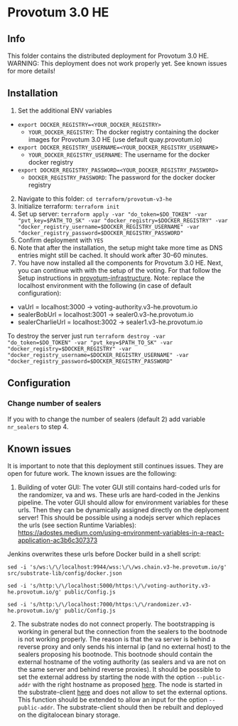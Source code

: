 # Provotum 3.0 HE

## Info

This folder contains the distributed deployment for Provotum 3.0 HE.
WARNING: This deployment does not work properly yet. See known issues for more details!

## Installation

1. Set the additional ENV variables

  - `export DOCKER_REGISTRY=<YOUR_DOCKER_REGISTRY>`
    - `YOUR_DOCKER_REGISTRY`: The docker registry containing the docker images for Provotum 3.0 HE (use default quay.provotum.io)
  - `export DOCKER_REGISTRY_USERNAME=<YOUR_DOCKER_REGISTRY_USERNAME>`
    - `YOUR_DOCKER_REGISTRY_USERNAME`: The username for the docker docker registry
  - `export DOCKER_REGISTRY_PASSWORD=<YOUR_DOCKER_REGISTRY_PASSWORD>`
    - `DOCKER_REGISTRY_PASSWORD`: The password for the docker docker registry

2. Navigate to this folder: `cd terraform/provotum-v3-he`
3. Initialize terraform: `terraform init`
4. Set up server: `terraform apply -var "do_token=$DO_TOKEN" -var "pvt_key=$PATH_TO_SK" -var "docker_registry=$DOCKER_REGISTRY" -var "docker_registry_username=$DOCKER_REGISTRY_USERNAME" -var "docker_registry_password=$DOCKER_REGISTRY_PASSWORD"`
5. Confirm deployment with `YES`
6. Note that after the installation, the setup might take more time as DNS entries might still be cached. It should work after 30-60 minutes.
7. You have now installed all the components for Provotum 3.0 HE. Next, you can continue with with the setup of the voting. For that follow the Setup instructions in [provotum-infrastructure](https://github.com/provotum/provotum-infrastructure). Note: replace the localhost environment with the following (in case of default configuration):
  - vaUrl = localhost:3000 -> voting-authority.v3-he.provotum.io
  - sealerBobUrl = localhost:3001 -> sealer0.v3-he.provotum.io
  - sealerCharlieUrl = localhost:3002 -> sealer1.v3-he.provotum.io

To destroy the server just run `terraform destroy -var "do_token=$DO_TOKEN" -var "pvt_key=$PATH_TO_SK" -var "docker_registry=$DOCKER_REGISTRY" -var "docker_registry_username=$DOCKER_REGISTRY_USERNAME" -var "docker_registry_password=$DOCKER_REGISTRY_PASSWORD"`

## Configuration

### Change number of sealers

If you with to change the number of sealers (default 2) add variable `nr_sealers` to step 4.

## Known issues
It is important to note that this deployment still continues issues. They are open for future work. The known issues are the following:

1. Building of voter GUI: The voter GUI still contains hard-coded urls for the randomizer, va and ws. These urls are hard-coded in the Jenkins pipeline.
The voter GUI should allow for environment variables for these urls. Then they can be dynamically assigned directly on the deplyoment server! This should be possible using a nodejs server which replaces the urls (see section Runtime Variables): https://adostes.medium.com/using-environment-variables-in-a-react-application-ac3b6c307373

  Jenkins overwrites these urls before Docker build in a shell script:

  `sed -i 's/ws:\/\/localhost:9944/wss:\/\/ws.chain.v3-he.provotum.io/g' src/substrate-lib/config/docker.json`

  `sed -i 's/http:\/\/localhost:5000/https:\/\/voting-authority.v3-he.provotum.io/g' public/Config.js`

  `sed -i 's/http:\/\/localhost:7000/https:\/\/randomizer.v3-he.provotum.io/g' public/Config.js`

2. The substrate nodes do not connect properly. The bootstrapping is working in general but the connection from the sealers to the bootnode is not working properly. The reason is that the va server is behind a reverse proxy and only sends his internal ip (and no external host) to the sealers proposing his bootnode. This bootnode should contain the external hostname of the voting authority (as sealers and va are not on the same server and behind reverse proxies). It should be possible to set the external address by starting the node with the option `--public-addr` with the right hostname as proposed [here](https://github.com/paritytech/substrate/issues/7518). The node is started in the substrate-client [here](https://github.com/provotum/substrate-client/blob/feature_check_chain_running/src/client/substrate-binary.ts) and does not allow to set the external options. This function should be extended to allow an input for the option `--public-addr`. The substrate-client should then be rebuilt and deployed on the digitalocean binary storage.

